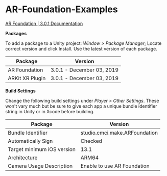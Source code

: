 # AR-Foundation-Examples

[AR Foundation | 3.0.1 Documentation](https://docs.unity3d.com/Packages/com.unity.xr.arfoundation@3.0/manual/index.html)

**Packages**

To add a package to a Unity project: _Window > Package Manager_; Locate correct version and click Install. Use the latest version of each package. 

| Package           | Version                   |
|-------------------|---------------------------|
| AR Foundation     | 3.0.1 - December 03, 2019 |
| ARKit XR Plugin   | 3.0.1 - December 03, 2019 |

**Build Settings**

Change the following build settings under _Player > Other Settings_. These won't vary much but be sure to give each app a unique bundle identifier string in Unity or in Xcode before building.

| Package               | Version                   |
|-----------------------|---------------------------|
| Bundle Identifier     | studio.cmci.make.ARFoundation |
| Automatically Sign    | Checked |
| Target minimum iOS version   | 13.1 |
| Architecture          | ARM64 |
| Camera Usage Description | Enable to use AR Foundation |







